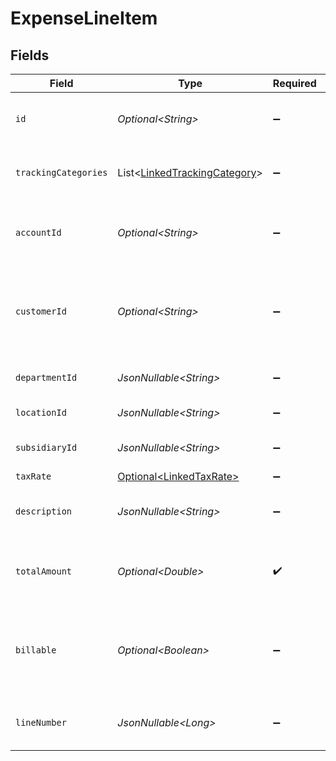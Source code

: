 # ExpenseLineItem


## Fields

| Field                                                                              | Type                                                                               | Required                                                                           | Description                                                                        | Example                                                                            |
| ---------------------------------------------------------------------------------- | ---------------------------------------------------------------------------------- | ---------------------------------------------------------------------------------- | ---------------------------------------------------------------------------------- | ---------------------------------------------------------------------------------- |
| `id`                                                                               | *Optional\<String>*                                                                | :heavy_minus_sign:                                                                 | A unique identifier for an object.                                                 | 12345                                                                              |
| `trackingCategories`                                                               | List\<[LinkedTrackingCategory](../../models/components/LinkedTrackingCategory.md)> | :heavy_minus_sign:                                                                 | A list of linked tracking categories.                                              |                                                                                    |
| `accountId`                                                                        | *Optional\<String>*                                                                | :heavy_minus_sign:                                                                 | The unique identifier for the ledger account.                                      | 123456                                                                             |
| `customerId`                                                                       | *Optional\<String>*                                                                | :heavy_minus_sign:                                                                 | The ID of the customer this expense item is linked to.                             | 12345                                                                              |
| `departmentId`                                                                     | *JsonNullable\<String>*                                                            | :heavy_minus_sign:                                                                 | The ID of the department                                                           | 12345                                                                              |
| `locationId`                                                                       | *JsonNullable\<String>*                                                            | :heavy_minus_sign:                                                                 | The ID of the location                                                             | 12345                                                                              |
| `subsidiaryId`                                                                     | *JsonNullable\<String>*                                                            | :heavy_minus_sign:                                                                 | The ID of the subsidiary                                                           | 12345                                                                              |
| `taxRate`                                                                          | [Optional\<LinkedTaxRate>](../../models/components/LinkedTaxRate.md)               | :heavy_minus_sign:                                                                 | N/A                                                                                |                                                                                    |
| `description`                                                                      | *JsonNullable\<String>*                                                            | :heavy_minus_sign:                                                                 | The expense line item description                                                  | Travel US.                                                                         |
| `totalAmount`                                                                      | *Optional\<Double>*                                                                | :heavy_check_mark:                                                                 | The total amount of the expense line item.                                         | 275                                                                                |
| `billable`                                                                         | *Optional\<Boolean>*                                                               | :heavy_minus_sign:                                                                 | Boolean that indicates if the line item is billable or not.                        | true                                                                               |
| `lineNumber`                                                                       | *JsonNullable\<Long>*                                                              | :heavy_minus_sign:                                                                 | Line number of the resource                                                        | 1                                                                                  |